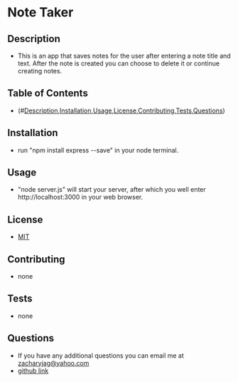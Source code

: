 # Note Taker

## Description
* This is an app that saves notes for the user after entering a note title and text. After the note is created you can choose to delete it or continue creating notes.

## Table of Contents
* (#[Description](#description),[Installation](#installation),[Usage](#usage),[License](#license),[Contributing](#contributing),[Tests](#tests),[Questions](#questions))

## Installation
* run "npm install express --save" in your node terminal.
 
## Usage
* "node server.js"  will start your server, after which you well enter http://localhost:3000 in your web browser. 

## License
* [MIT](https://choosealicense.com/licenses/mit/)

## Contributing
* none

## Tests
* none

## Questions
* If you have any additional questions you can email me at zacharyjag@yahoo.com
* [github link](https://github.com/Zaguilar)

